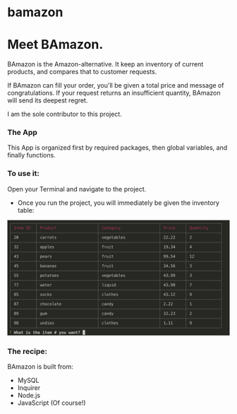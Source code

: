 # bamazon

# Meet BAmazon. 

BAmazon is the Amazon-alternative. It keep an inventory of current products, and compares that to customer requests. 

If BAmazon can fill your order, you'll be given a total price and message of congratulations. If your request returns an insufficient quantity, BAmazon will send its deepest regret. 

I am the sole contributor to this project. 


### The App
This App is organized first by required packages, then global variables, and finally functions. 


### To use it:
Open your Terminal and navigate to the project. 

* Once you run the project, you will immediately be given the inventory table: 

![Inventory](/images/bamazon1.png)


### The recipe: 
BAmazon is built from:
* MySQL 
* Inquirer  
* Node.js
* JavaScript (Of course!) 



